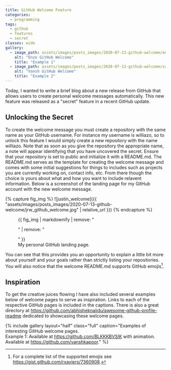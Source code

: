 ```yaml
---
title: GitHub Welcome Feature
categories:
  - programming
tags:
  - github
  - features
  - secret
classes: wide
gallery:
  - image_path: assets/images/posts_images/2020-07-13-github-welcome/enzo_github_welcome.png
    alt: "Enzo GitHub Welcome"
    title: "Example 1"
  - image_path: assets/images/posts_images/2020-07-13-github-welcome/vansh_github_welcome.png
    alt: "Vansh GitHub Welcome"
    title: "Example 2"
---
```


Today, I wanted to write a brief blog about a new release from GitHub that allows users to create personal welcome messages automatically. This new feature was released as a "secret" feature in a recent GitHub update.

## Unlocking the Secret

To create the welcome message you must create a repository with the same name as your GitHub username. For instance my username is williazo, so to unlock this feature I would simply create a new repository with the name williazo. Note that as soon as you give the repository the appropriate name, a note will appear identifying that you have uncovered the secret. Ensure that your repository is set to public and initialize it with a README.md. The README.md serves as the template for creating the welcome message and comes with some initial suggestions for things to includes such as projects you are currently working on, contact info, etc. From there though the choice is yours about what and how you want to include relavent information. Below is a screenshot of the landing page for my GitHub account with the new welcome message.

{% capture fig_img %}
![justin_welcome]({{ "assets/images/posts_images/2020-07-13-github-welcome/jrw_github_welcome.jpg" | relative_url }})
{% endcapture %}
<figure>
  {{ fig_img | markdownify | remove: "<p>" | remove: "</p>" }}
  <figcaption>My personal GitHub landing page.</figcaption>
</figure>

You can see that this provides you an opportunity to explain a little bit more about yourself and your goals rather than strictly listing your repositories. You will also notice that the welcome README.md supports GitHub emojis[^1].

## Inspiration

To get the creative juices flowing I have also included several examples below of welcome pages to serve as inspiration. Links to each of the respective GitHub pages is included in the captions. There is also a great directory at <https://github.com/abhisheknaiidu/awesome-github-profile-readme> dedicated to showcasing these welcome pages.

{% include gallery layout="half" class="full"
caption="Examples of interesting GitHub welcome pages. <br>
Example 1: Available at <https://github.com/BLKKKBVSIK> with animation. <br>
Available at <https://github.com/vanshkapoor>." %}

[^1]: For a complete list of the supported emojis see <https://gist.github.com/rxaviers/7360908>. 